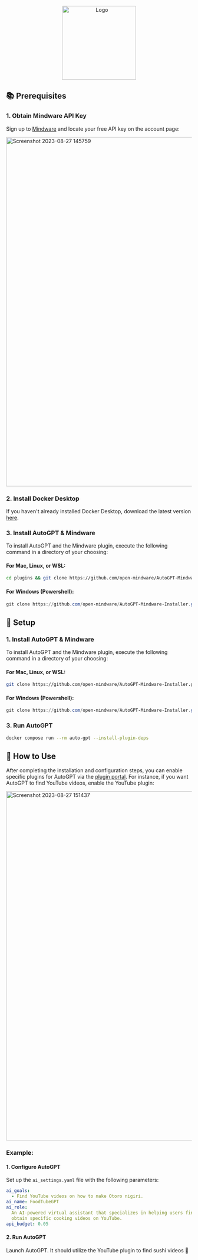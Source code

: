 <!-- Improved compatibility of back to top link: See: https://github.com/othneildrew/Best-README-Template/pull/73 -->

<a name="readme-top"></a>

<!--
*** Thanks for checking out the Best-README-Template. If you have a suggestion
*** that would make this better, please fork the repo and create a pull request
*** or simply open an issue with the tag "enhancement".
*** Don't forget to give the project a star!
*** Thanks again! Now go create something AMAZING! :D
-->

<!-- PROJECT SHIELDS -->
<!--
*** I'm using markdown "reference style" links for readability.
*** Reference links are enclosed in brackets [ ] instead of parentheses ( ).
*** See the bottom of this document for the declaration of the reference variables
*** for contributors-url, forks-url, etc. This is an optional, concise syntax you may use.
*** https://www.markdownguide.org/basic-syntax/#reference-style-links
-->

<!-- PROJECT LOGO -->
<div align="center">
    <img src="https://github.com/open-mindware/AutoGPT-Mindware/assets/23727727/6d982e1b-ffff-4fe5-9820-04441f8e77d2" alt="Logo" width="200" height="200">
</div>

## 📚 Prerequisites

### 1. Obtain Mindware API Key

Sign up to [Mindware](https://mindware.xyz) and locate your free API key on the account page:

<img width="945" alt="Screenshot 2023-08-27 145759" src="https://github.com/open-mindware/AutoGPT-Mindware/assets/23727727/00583046-3468-4bfe-b32d-5a6c76009068">

### 2. Install Docker Desktop

If you haven't already installed Docker Desktop, download the latest version [here](https://www.docker.com/products/docker-desktop).

### 3. Install AutoGPT & Mindware

To install AutoGPT and the Mindware plugin, execute the following command in a directory of your choosing:

#### For Mac, Linux, or WSL:

```bash
cd plugins && git clone https://github.com/open-mindware/AutoGPT-Mindware.git && zip -r ./AutoGPT-Mindware.zip ./AutoGPT-Mindware && rm -rf ./AutoGPT-Mindware && cd .. && ./run.sh --install-plugin-deps
```

#### For Windows (Powershell):

```powershell
git clone https://github.com/open-mindware/AutoGPT-Mindware-Installer.git; cd AutoGPT-Mindware-Installer; .\installer.bat
```

## 🔧 Setup

### 1. Install AutoGPT & Mindware

To install AutoGPT and the Mindware plugin, execute the following command in a directory of your choosing:

#### For Mac, Linux, or WSL:

```bash
git clone https://github.com/open-mindware/AutoGPT-Mindware-Installer.git && cd /AutoGPT-Mindware-Installer && ./installer.sh
```

#### For Windows (Powershell):

```powershell
git clone https://github.com/open-mindware/AutoGPT-Mindware-Installer.git; cd AutoGPT-Mindware-Installer; .\installer.bat
```

### 3. Run AutoGPT

```bash
docker compose run --rm auto-gpt --install-plugin-deps
```

## 🧠 How to Use

After completing the installation and configuration steps, you can enable specific plugins for AutoGPT via the [plugin portal](https://mindware.xyz). For instance, if you want AutoGPT to find YouTube videos, enable the YouTube plugin:

<img width="945" alt="Screenshot 2023-08-27 151437" src="https://github.com/open-mindware/AutoGPT-Mindware/assets/23727727/bcdb83bd-36e3-4993-b6ac-83660ef1cc0d">

### Example:

#### 1. Configure AutoGPT

Set up the `ai_settings.yaml` file with the following parameters:

```yaml
ai_goals:
  - Find YouTube videos on how to make Otoro nigiri.
ai_name: FoodTubeGPT
ai_role:
  An AI-powered virtual assistant that specializes in helping users find and
  obtain specific cooking videos on YouTube.
api_budget: 0.05
```

#### 2. Run AutoGPT

Launch AutoGPT. It should utilize the YouTube plugin to find sushi videos 🍣

